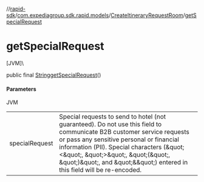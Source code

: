 //[rapid-sdk](../../../index.md)/[com.expediagroup.sdk.rapid.models](../index.md)/[CreateItineraryRequestRoom](index.md)/[getSpecialRequest](get-special-request.md)

# getSpecialRequest

[JVM]\

public final [String](https://docs.oracle.com/javase/8/docs/api/java/lang/String.html)[getSpecialRequest](get-special-request.md)()

#### Parameters

JVM

| | |
|---|---|
| specialRequest | Special requests to send to hotel (not guaranteed). Do not use this field to communicate B2B customer service requests or pass any sensitive personal or financial information (PII). Special characters (\&quot;<\&quot;, \&quot;>\&quot;, \&quot;(\&quot;, \&quot;)\&quot;, and \&quot;&\&quot;) entered in this field will be re-encoded. |
